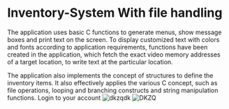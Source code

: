 # Inventory-System With file handling
The application uses basic C functions to generate menus, show message boxes and print text on the screen. To display customized text with colors and fonts according to application requirements, functions have been created in the application, which fetch the exact video memory addresses of a target location, to write text at the particular location.

The application also implements the concept of structures to define the inventory items. It also effectively applies the various C concept, such as file operations, looping and branching constructs and string manipulation functions.
Login to your account
![dkzqdk](https://user-images.githubusercontent.com/73914495/123540204-ce575300-d735-11eb-9376-eade45f8ff50.PNG)
![DKZQ](https://user-images.githubusercontent.com/73914495/123540295-255d2800-d736-11eb-9625-02ae71013679.PNG)


